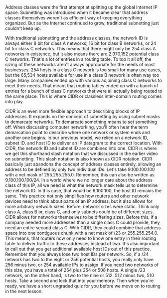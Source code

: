 Address classes were the first attempt at splitting up the global Internet IP space. Subnetting was introduced when it became clear that address classes themselves weren't as efficient way of keeping everything organized. But as the Internet continued to grow, traditional subnetting just couldn't keep up. 

With traditional subnetting and the address classes, the network ID is always either 8 bit for class A networks, 16 bit for class B networks, or 24 bit for class C networks. This means that there might only be 254 class A networks in existence, but it also means there are 2,970,152 potential class C networks. That's a lot of entries in a routing table. To top it all off, the sizing of these networks aren't always appropriate for the needs of most businesses. 254 hosts in a class C network is too small for many use cases, but the 65,534 hosts available for use in a class B network is often way too large. Many companies ended up with various adjoining class C networks to meet their needs. That meant that routing tables ended up with a bunch of entries for a bunch of class C networks that were all actually being routed to the same place. This is where CIDR or classless inter-domain routing comes into play. 

CIDR is an even more flexible approach to describing blocks of IP addresses. It expands on the concept of subnetting by using subnet masks to demarcate networks. To demarcate something means to set something off. When discussing computer networking, you'll often hear the term demarcation point to describe where one network or system ends and another one begins. In our previous model, we relied on a network ID, subnet ID, and host ID to deliver an IP datagram to the correct location. With CIDR, the network ID and subnet ID are combined into one. CIDR is where we get this shorthand slash notation that we discussed in the earlier video on subnetting. This slash notation is also known as CIDR notation. CIDR basically just abandons the concept of address classes entirely, allowing an address to be defined by only two Individual IDs. Let's take 9.100.100.100 with a net mask of 255.255.255.0. Remember, this can also be written as 9.100.100.100/24. In a world where we no longer care about the address class of this IP, all we need is what the network mask tells us to determine the network ID. In this case, that would be 9.100.100, the host ID remains the same. This practice not only simplifies how routers and other network devices need to think about parts of an IP address, but it also allows for more arbitrary network sizes. Before, network sizes were static. Think only class A, class B or, class C, and only subnets could be of different sizes. CIDR allows for networks themselves to be differing sizes. Before this, if a company needed more addresses than a single class C could provide, they need an entire second class C. With CIDR, they could combine that address space into one contiguous chunk with a net mask of /23 or 255.255.254.0. This means, that routers now only need to know one entry in their routing table to deliver traffic to these addresses instead of two. It's also important to call out that you get additional available host IDs out of this practice. Remember that you always lose two host IDs per network. So, if a /24 network has two to the eight or 256 potential hosts, you really only have 256 minus two, or 254 available IPs to assign. If you need two networks of this size, you have a total of 254 plus 254 or 508 hosts. A single /23 network, on the other hand, is two to the nine or 512. 512 minus two, 510 hosts. Take a second and lock that into your memory. Then when you're ready, we have a short ungraded quiz for you before we move on to routing in the next lesson.
